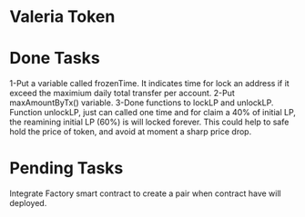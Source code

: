 # Valeria Token

# Done Tasks

1-Put a variable called frozenTime. It indicates time for lock an address if it exceed the maximium daily total transfer per account. 
2-Put maxAmountByTx() variable.
3-Done functions to lockLP and unlockLP. Function unlockLP, just can called one time and for claim a 40% of initial LP, the reamining initial LP (60%) is will locked forever. This could help to safe hold the price of token, and avoid at moment a sharp price drop.

# Pending Tasks

Integrate Factory smart contract to create a pair when contract have will deployed.  